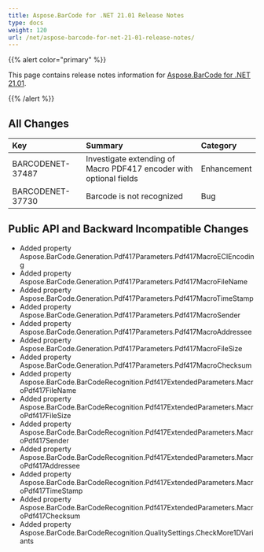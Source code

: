 ```yaml
---
title: Aspose.BarCode for .NET 21.01 Release Notes
type: docs
weight: 120
url: /net/aspose-barcode-for-net-21-01-release-notes/
---
```


{{% alert color="primary" %}} 

This page contains release notes information for [Aspose.BarCode for .NET 21.01](https://downloads.aspose.com/barcode/net/new-releases/aspose.barcode-for-.net-21.01/).

{{% /alert %}} 
## **All Changes**

|**Key**|**Summary**|**Category**|
| :- | :- | :- |
|BARCODENET-37487|Investigate extending of Macro PDF417 encoder with optional fields|Enhancement|
|BARCODENET-37730|Barcode is not recognized|Bug|

## **Public API and Backward Incompatible Changes**
- Added property Aspose.BarCode.Generation.Pdf417Parameters.Pdf417MacroECIEncoding
- Added property Aspose.BarCode.Generation.Pdf417Parameters.Pdf417MacroFileName
- Added property Aspose.BarCode.Generation.Pdf417Parameters.Pdf417MacroTimeStamp
- Added property Aspose.BarCode.Generation.Pdf417Parameters.Pdf417MacroSender
- Added property Aspose.BarCode.Generation.Pdf417Parameters.Pdf417MacroAddressee
- Added property Aspose.BarCode.Generation.Pdf417Parameters.Pdf417MacroFileSize
- Added property Aspose.BarCode.Generation.Pdf417Parameters.Pdf417MacroChecksum
- Added property Aspose.BarCode.BarCodeRecognition.Pdf417ExtendedParameters.MacroPdf417FileName
- Added property Aspose.BarCode.BarCodeRecognition.Pdf417ExtendedParameters.MacroPdf417FileSize
- Added property Aspose.BarCode.BarCodeRecognition.Pdf417ExtendedParameters.MacroPdf417Sender
- Added property Aspose.BarCode.BarCodeRecognition.Pdf417ExtendedParameters.MacroPdf417Addressee
- Added property Aspose.BarCode.BarCodeRecognition.Pdf417ExtendedParameters.MacroPdf417TimeStamp
- Added property Aspose.BarCode.BarCodeRecognition.Pdf417ExtendedParameters.MacroPdf417Checksum
- Added property Aspose.BarCode.BarCodeRecognition.QualitySettings.CheckMore1DVariants
